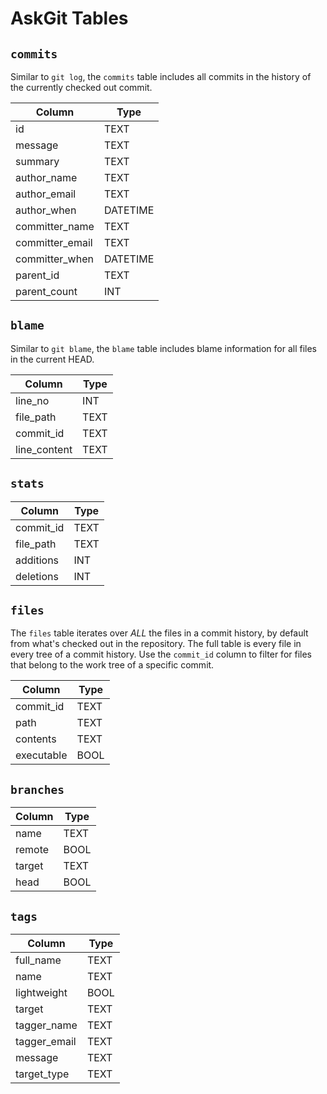 # AskGit Tables

## `commits`

Similar to `git log`, the `commits` table includes all commits in the history of the currently checked out commit.

| Column          | Type     |
|-----------------|----------|
| id              | TEXT     |
| message         | TEXT     |
| summary         | TEXT     |
| author_name     | TEXT     |
| author_email    | TEXT     |
| author_when     | DATETIME |
| committer_name  | TEXT     |
| committer_email | TEXT     |
| committer_when  | DATETIME |
| parent_id       | TEXT     |
| parent_count    | INT      |

## `blame`

Similar to `git blame`, the `blame` table includes blame information for all files in the current HEAD.

| Column       | Type     |
|--------------|----------|
| line_no      | INT      |
| file_path    | TEXT     |
| commit_id    | TEXT     |
| line_content | TEXT     |


## `stats`

| Column    | Type |
|-----------|------|
| commit_id | TEXT |
| file_path | TEXT |
| additions | INT  |
| deletions | INT  |

## `files`

The `files` table iterates over _ALL_ the files in a commit history, by default from what's checked out in the repository.
The full table is every file in every tree of a commit history.
Use the `commit_id` column to filter for files that belong to the work tree of a specific commit.

| Column     | Type |
|------------|------|
| commit_id  | TEXT |
| path       | TEXT |
| contents   | TEXT |
| executable | BOOL |


## `branches`

| Column | Type |
|--------|------|
| name   | TEXT |
| remote | BOOL |
| target | TEXT |
| head   | BOOL |

## `tags`

| Column       | Type |
|--------------|------|
| full_name    | TEXT |
| name         | TEXT |
| lightweight  | BOOL |
| target       | TEXT |
| tagger_name  | TEXT |
| tagger_email | TEXT |
| message      | TEXT |
| target_type  | TEXT |
